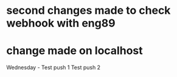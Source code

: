 # second changes made to check webhook with eng89
# change made on localhost 

Wednesday - Test push 1
Test push 2